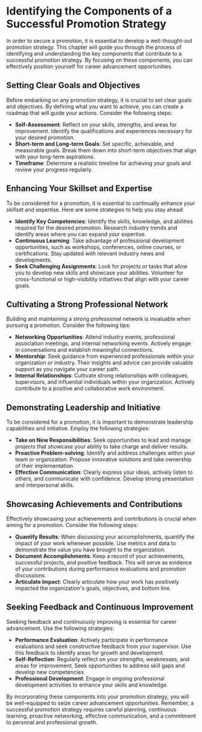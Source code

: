 Identifying the Components of a Successful Promotion Strategy
========================================================================

In order to secure a promotion, it is essential to develop a well-thought-out promotion strategy. This chapter will guide you through the process of identifying and understanding the key components that contribute to a successful promotion strategy. By focusing on these components, you can effectively position yourself for career advancement opportunities.

Setting Clear Goals and Objectives
----------------------------------

Before embarking on any promotion strategy, it is crucial to set clear goals and objectives. By defining what you want to achieve, you can create a roadmap that will guide your actions. Consider the following steps:

* **Self-Assessment**: Reflect on your skills, strengths, and areas for improvement. Identify the qualifications and experiences necessary for your desired promotion.
* **Short-term and Long-term Goals**: Set specific, achievable, and measurable goals. Break them down into short-term objectives that align with your long-term aspirations.
* **Timeframe**: Determine a realistic timeline for achieving your goals and review your progress regularly.

Enhancing Your Skillset and Expertise
-------------------------------------

To be considered for a promotion, it is essential to continually enhance your skillset and expertise. Here are some strategies to help you stay ahead:

* **Identify Key Competencies**: Identify the skills, knowledge, and abilities required for the desired promotion. Research industry trends and identify areas where you can expand your expertise.
* **Continuous Learning**: Take advantage of professional development opportunities, such as workshops, conferences, online courses, or certifications. Stay updated with relevant industry news and developments.
* **Seek Challenging Assignments**: Look for projects or tasks that allow you to develop new skills and showcase your abilities. Volunteer for cross-functional or high-visibility initiatives that align with your career goals.

Cultivating a Strong Professional Network
-----------------------------------------

Building and maintaining a strong professional network is invaluable when pursuing a promotion. Consider the following tips:

* **Networking Opportunities**: Attend industry events, professional association meetings, and internal networking events. Actively engage in conversations and establish meaningful connections.
* **Mentorship**: Seek guidance from experienced professionals within your organization or industry. Their insights and advice can provide valuable support as you navigate your career path.
* **Internal Relationships**: Cultivate strong relationships with colleagues, supervisors, and influential individuals within your organization. Actively contribute to a positive and collaborative work environment.

Demonstrating Leadership and Initiative
---------------------------------------

To be considered for a promotion, it is important to demonstrate leadership capabilities and initiative. Employ the following strategies:

* **Take on New Responsibilities**: Seek opportunities to lead and manage projects that showcase your ability to take charge and deliver results.
* **Proactive Problem-solving**: Identify and address challenges within your team or organization. Propose innovative solutions and take ownership of their implementation.
* **Effective Communication**: Clearly express your ideas, actively listen to others, and communicate with confidence. Develop strong presentation and interpersonal skills.

Showcasing Achievements and Contributions
-----------------------------------------

Effectively showcasing your achievements and contributions is crucial when aiming for a promotion. Consider the following steps:

* **Quantify Results**: When discussing your accomplishments, quantify the impact of your work whenever possible. Use metrics and data to demonstrate the value you have brought to the organization.
* **Document Accomplishments**: Keep a record of your achievements, successful projects, and positive feedback. This will serve as evidence of your contributions during performance evaluations and promotion discussions.
* **Articulate Impact**: Clearly articulate how your work has positively impacted the organization's goals, objectives, and bottom line.

Seeking Feedback and Continuous Improvement
-------------------------------------------

Seeking feedback and continuously improving is essential for career advancement. Use the following strategies:

* **Performance Evaluation**: Actively participate in performance evaluations and seek constructive feedback from your supervisor. Use this feedback to identify areas for growth and development.
* **Self-Reflection**: Regularly reflect on your strengths, weaknesses, and areas for improvement. Seek opportunities to address skill gaps and develop new competencies.
* **Professional Development**: Engage in ongoing professional development activities to enhance your skills and knowledge.

By incorporating these components into your promotion strategy, you will be well-equipped to seize career advancement opportunities. Remember, a successful promotion strategy requires careful planning, continuous learning, proactive networking, effective communication, and a commitment to personal and professional growth.
